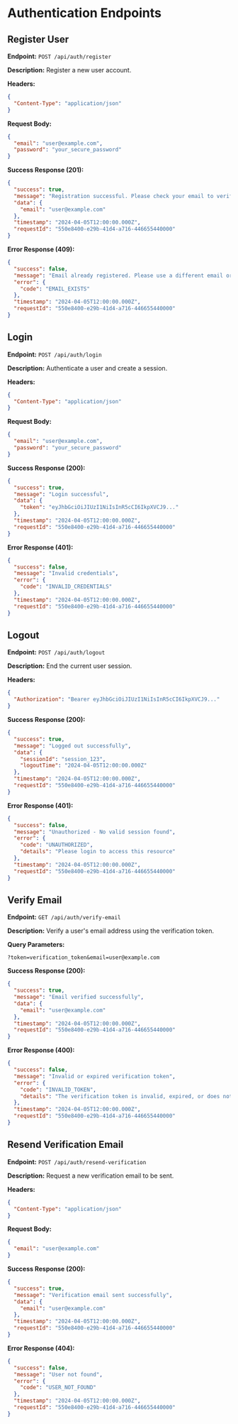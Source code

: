 # Authentication Endpoints

## Register User

**Endpoint:** `POST /api/auth/register`

**Description:** Register a new user account.

**Headers:**

```json
{
  "Content-Type": "application/json"
}
```

**Request Body:**

```json
{
  "email": "user@example.com",
  "password": "your_secure_password"
}
```

**Success Response (201):**

```json
{
  "success": true,
  "message": "Registration successful. Please check your email to verify your account.",
  "data": {
    "email": "user@example.com"
  },
  "timestamp": "2024-04-05T12:00:00.000Z",
  "requestId": "550e8400-e29b-41d4-a716-446655440000"
}
```

**Error Response (409):**

```json
{
  "success": false,
  "message": "Email already registered. Please use a different email or try logging in.",
  "error": {
    "code": "EMAIL_EXISTS"
  },
  "timestamp": "2024-04-05T12:00:00.000Z",
  "requestId": "550e8400-e29b-41d4-a716-446655440000"
}
```

## Login

**Endpoint:** `POST /api/auth/login`

**Description:** Authenticate a user and create a session.

**Headers:**

```json
{
  "Content-Type": "application/json"
}
```

**Request Body:**

```json
{
  "email": "user@example.com",
  "password": "your_secure_password"
}
```

**Success Response (200):**

```json
{
  "success": true,
  "message": "Login successful",
  "data": {
    "token": "eyJhbGciOiJIUzI1NiIsInR5cCI6IkpXVCJ9..."
  },
  "timestamp": "2024-04-05T12:00:00.000Z",
  "requestId": "550e8400-e29b-41d4-a716-446655440000"
}
```

**Error Response (401):**

```json
{
  "success": false,
  "message": "Invalid credentials",
  "error": {
    "code": "INVALID_CREDENTIALS"
  },
  "timestamp": "2024-04-05T12:00:00.000Z",
  "requestId": "550e8400-e29b-41d4-a716-446655440000"
}
```

## Logout

**Endpoint:** `POST /api/auth/logout`

**Description:** End the current user session.

**Headers:**

```json
{
  "Authorization": "Bearer eyJhbGciOiJIUzI1NiIsInR5cCI6IkpXVCJ9..."
}
```

**Success Response (200):**

```json
{
  "success": true,
  "message": "Logged out successfully",
  "data": {
    "sessionId": "session_123",
    "logoutTime": "2024-04-05T12:00:00.000Z"
  },
  "timestamp": "2024-04-05T12:00:00.000Z",
  "requestId": "550e8400-e29b-41d4-a716-446655440000"
}
```

**Error Response (401):**

```json
{
  "success": false,
  "message": "Unauthorized - No valid session found",
  "error": {
    "code": "UNAUTHORIZED",
    "details": "Please login to access this resource"
  },
  "timestamp": "2024-04-05T12:00:00.000Z",
  "requestId": "550e8400-e29b-41d4-a716-446655440000"
}
```

## Verify Email

**Endpoint:** `GET /api/auth/verify-email`

**Description:** Verify a user's email address using the verification token.

**Query Parameters:**

```
?token=verification_token&email=user@example.com
```

**Success Response (200):**

```json
{
  "success": true,
  "message": "Email verified successfully",
  "data": {
    "email": "user@example.com"
  },
  "timestamp": "2024-04-05T12:00:00.000Z",
  "requestId": "550e8400-e29b-41d4-a716-446655440000"
}
```

**Error Response (400):**

```json
{
  "success": false,
  "message": "Invalid or expired verification token",
  "error": {
    "code": "INVALID_TOKEN",
    "details": "The verification token is invalid, expired, or does not match the provided email address"
  },
  "timestamp": "2024-04-05T12:00:00.000Z",
  "requestId": "550e8400-e29b-41d4-a716-446655440000"
}
```

## Resend Verification Email

**Endpoint:** `POST /api/auth/resend-verification`

**Description:** Request a new verification email to be sent.

**Headers:**

```json
{
  "Content-Type": "application/json"
}
```

**Request Body:**

```json
{
  "email": "user@example.com"
}
```

**Success Response (200):**

```json
{
  "success": true,
  "message": "Verification email sent successfully",
  "data": {
    "email": "user@example.com"
  },
  "timestamp": "2024-04-05T12:00:00.000Z",
  "requestId": "550e8400-e29b-41d4-a716-446655440000"
}
```

**Error Response (404):**

```json
{
  "success": false,
  "message": "User not found",
  "error": {
    "code": "USER_NOT_FOUND"
  },
  "timestamp": "2024-04-05T12:00:00.000Z",
  "requestId": "550e8400-e29b-41d4-a716-446655440000"
}
```
